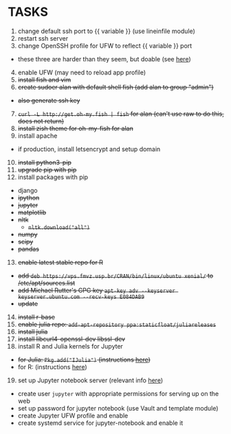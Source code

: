 # TASKS

1. change default ssh port to {{ variable }} (use lineinfile module)
2. restart ssh server
3. change OpenSSH profile for UFW to reflect {{ variable }} port
  - these three are harder than they seem, but doable (see [here](https://dmsimard.com/2016/03/15/changing-the-ssh-port-with-ansible/))
4. enable UFW (may need to reload app profile)
5. ~~install fish and vim~~
6. ~~create sudoer alan with default shell fish (add alan to group "admin")~~
  - ~~also generate ssh key~~
7. ~~`curl -L http://get.oh-my.fish | fish` for alan (can't use raw to do this, does not return)~~
8. ~~install zish theme for oh-my-fish for alan~~
9. install apache
  - if production, install letsencrypt and setup domain
10. ~~install python3-pip~~
11. ~~upgrade pip with pip~~
12. install packages with pip
  - django
  - ~~ipython~~
  - ~~jupyter~~
  - ~~matplotlib~~
  - ~~nltk~~
    - ~~`nltk.download("all")`~~
  - ~~numpy~~
  - ~~scipy~~
  - ~~pandas~~
13. ~~enable latest stable repo for R~~
  - ~~add `deb https://vps.fmvz.usp.br/CRAN/bin/linux/ubuntu xenial/` to /etc/apt/sources.list~~
  - ~~add Michael Rutter's GPG key `apt-key adv --keyserver keyserver.ubuntu.com --recv-keys E084DAB9`~~
  - ~~update~~
14. ~~install r-base~~
15. ~~enable julia repo: `add-apt-repository ppa:staticfloat/juliareleases`~~
16. ~~install julia~~
17. ~~install libcurl4-openssl-dev libssl-dev~~
18. install R and Julia kernels for Jupyter
  - ~~for Julia: `Pkg.add("IJulia")` (instructions [here](https://github.com/JuliaLang/IJulia.jl]))~~
  - for R: (instructions [here](https://github.com/IRkernel/IRkernel))
19. set up Jupyter notebook server (relevant info [here](http://jupyter-notebook.readthedocs.io/en/latest/public_server.html))
  - create user `jupyter` with appropriate permissions for serving up on the web
  - set up password for jupyter notebook (use Vault and template module)
  - create Jupyter UFW profile and enable
  - create systemd service for jupyter-notebook and enable it
